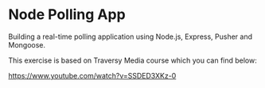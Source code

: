 # Node Polling App

Building a real-time polling application using Node.js, Express, Pusher and Mongoose.

This exercise is based on Traversy Media course which you can find below:

https://www.youtube.com/watch?v=SSDED3XKz-0
